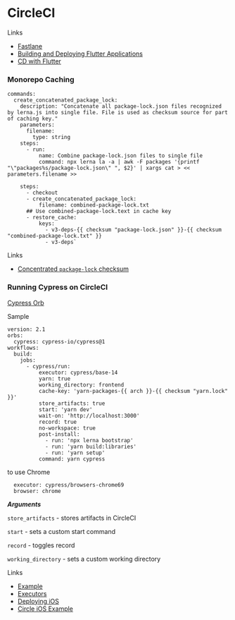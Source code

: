 # CircleCI

Links

- [Fastlane](https://fastlane.tools/)
- [Building and Deploying Flutter Applications](https://circleci.com/blog/deploy-flutter-android/)
- [CD with Flutter](https://flutter.dev/docs/deployment/cd)

### Monorepo Caching

```
commands:
  create_concatenated_package_lock:
    description: "Concatenate all package-lock.json files recognized by lerna.js into single file. File is used as checksum source for part of caching key."
    parameters:
      filename:
        type: string
    steps:
      - run:
          name: Combine package-lock.json files to single file
          command: npx lerna la -a | awk -F packages '{printf "\"packages%s/package-lock.json\" ", $2}' | xargs cat > << parameters.filename >>

```

```
    steps:
      - checkout
      - create_concatenated_package_lock:
          filename: combined-package-lock.txt
      ## Use combined-package-lock.text in cache key
      - restore_cache:
          keys:
            - v3-deps-{{ checksum "package-lock.json" }}-{{ checksum "combined-package-lock.txt" }}
            - v3-deps`
```

Links

- [Concentrated `package-lock` checksum](https://circleci.com/docs/2.0/caching/#creating-and-building-a-concatenated-package-lock-file)


### Running Cypress on CircleCI

[Cypress Orb](https://circleci.com/developer/orbs/orb/cypress-io/cypress)

Sample

```
version: 2.1
orbs:
  cypress: cypress-io/cypress@1
workflows:
  build:
    jobs:
      - cypress/run:
          executor: cypress/base-14
          yarn: true
          working_directory: frontend
          cache-key: 'yarn-packages-{{ arch }}-{{ checksum "yarn.lock" }}'
          store_artifacts: true
          start: 'yarn dev'
          wait-on: 'http://localhost:3000'
          record: true
          no-workspace: true
          post-install:
            - run: 'npx lerna bootstrap'
            - run: 'yarn build:libraries'
            - run: 'yarn setup'
          command: yarn cypress
```

to use Chrome

```
  executor: cypress/browsers-chrome69
  browser: chrome
```

***Arguments***

`store_artifacts` - stores artifacts in CircleCI

`start` - sets a custom start command

`record` - toggles record

`working_directory` - sets a custom working directory 

Links

- [Example](https://github.com/cypress-io/cypress-example-circleci-orb/blob/master/.circleci/config.yml)
- [Executors](https://github.com/cypress-io/cypress-docker-images/tree/master/browsers)
- [Deploying iOS](https://circleci.com/docs/2.0/deploying-ios/#app-store-connect)
- [Circle iOS Example](https://github.com/CircleCI-Public/circleci-demo-ios)

